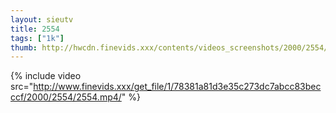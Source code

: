 ```yaml
--- 
layout: sieutv
title: 2554
tags: ["1k"]
thumb: http://hwcdn.finevids.xxx/contents/videos_screenshots/2000/2554/preview.mp4.jpg
---
```

{% include video src="http://www.finevids.xxx/get_file/1/78381a81d3e35c273dc7abcc83becccf/2000/2554/2554.mp4/" %} 
